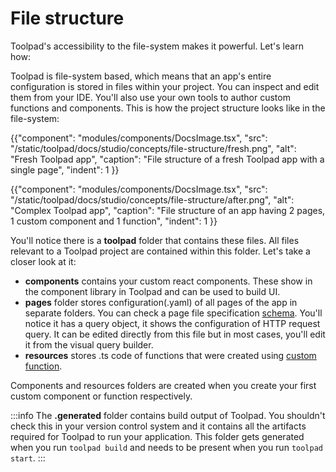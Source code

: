 # File structure

<p class="description">Toolpad's accessibility to the file-system makes it powerful. Let's learn how: </p>

Toolpad is file-system based, which means that an app's entire configuration is stored in files within your project. You can inspect and edit them from your IDE. You'll also use your own tools to author custom functions and components. This is how the project structure looks like in the file-system:

{{"component": "modules/components/DocsImage.tsx", "src": "/static/toolpad/docs/studio/concepts/file-structure/fresh.png", "alt": "Fresh Toolpad app", "caption": "File structure of a fresh Toolpad app with a single page", "indent": 1 }}

{{"component": "modules/components/DocsImage.tsx", "src": "/static/toolpad/docs/studio/concepts/file-structure/after.png", "alt": "Complex Toolpad app", "caption": "File structure of an app having 2 pages, 1 custom component and 1 function", "indent": 1 }}

You'll notice there is a **toolpad** folder that contains these files. All files relevant to a Toolpad project are contained within this folder. Let's take a closer look at it:

- **components** contains your custom react components. These show in the component library in Toolpad and can be used to build UI.
- **pages** folder stores configuration(.yaml) of all pages of the app in separate folders. You can check a page file specification [schema](/toolpad/studio/reference/file-schema/#file-Page). You'll notice it has a query object, it shows the configuration of HTTP request query. It can be edited directly from this file but in most cases, you'll edit it from the visual query builder.
- **resources** stores .ts code of functions that were created using [custom function](/toolpad/studio/concepts/custom-functions/).

Components and resources folders are created when you create your first custom component or function respectively.

:::info
The **.generated** folder contains build output of Toolpad. You shouldn't check this in your version control system and it contains all the artifacts required for Toolpad to run your application. This folder gets generated when you run `toolpad build` and needs to be present when you run `toolpad start`.
:::

